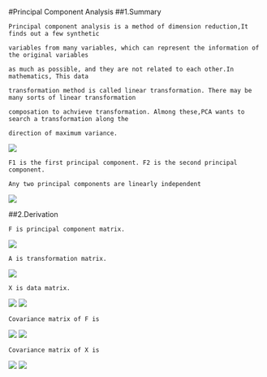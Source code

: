 #Principal Component Analysis
##1.Summary

    Principal component analysis is a method of dimension reduction,It finds out a few synthetic 
    
    variables from many variables, which can represent the information of the original variables 
    
    as much as possible, and they are not related to each other.In mathematics, This data 
    
    transformation method is called linear transformation. There may be many sorts of linear transformation
    
    composation to achvieve transformation. Almong these,PCA wants to search a transformation along the 
    
    direction of maximum variance.
    
<img src="http://chart.googleapis.com/chart?cht=tx&chl=Var(F_%7B1%7D)%3EVar(F_%7B2%7D)%3E......%3EVar(F_%7Bp%7D)" style="border:none;" />
    
    F1 is the first principal component. F2 is the second principal component.
    
    Any two principal components are linearly independent
    
<img src="http://chart.googleapis.com/chart?cht=tx&chl=Cov(F_%7B1%7D%2CF_%7B2%7D)%20%3D%200" style="border:none;" />

##2.Derivation
    
    F is principal component matrix.
    
<img src="http://chart.googleapis.com/chart?cht=tx&chl=F%3D%5BF_%7B1%7D%2CF_%7B2%7D%2C...%2CF_%7Bp%7D%5D" style="border:none;" />

    A is transformation matrix.
    
<img src="http://chart.googleapis.com/chart?cht=tx&chl=A%3D%5BA_%7B1%7D%2CA_%7B2%7D%2C...%2CA_%7Bp%7D%5D" style="border:none;" />

    X is data matrix.
    
<img src="http://chart.googleapis.com/chart?cht=tx&chl=X%3D%5BX_%7B1%7D%2CX_%7B2%7D%2C...%2CX_%7Bp%7D%5D" style="border:none;" />

<img src="http://chart.googleapis.com/chart?cht=tx&chl=F%3DAX" style="border:none;" />
    
    Covariance matrix of F is 
    
<img src="http://chart.googleapis.com/chart?cht=tx&chl=Var(F)%3DVar(AX)%3DE%5B(AX-E(AX))(AX-E(AX))%5E%7BT%7D%5D" style="border:none;" />
    
<img src="http://chart.googleapis.com/chart?cht=tx&chl=%3DAE%5B(X-E(X))(X-E(X))%5E%7BT%7D%5DA%5E%7BT%7D" style="border:none;" />

    Covariance matrix of X is 
    
<img src="http://chart.googleapis.com/chart?cht=tx&chl=%5CSigma%20%3D%20E%5B(X-E(X))(X-E(X))%5E%7BT%7D%5D" style="border:none;" />

<img src="http://chart.googleapis.com/chart?cht=tx&chl=Var(F)%3DA%5CSigma%20A%5E%7BT%7D" style="border:none;" />
